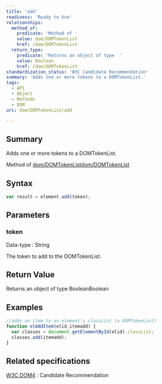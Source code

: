 ```yaml
---
title: 'add'
readiness: 'Ready to Use'
relationships:
  method_of:
    predicate: 'Method of '
    value: dom/DOMTokenList
    href: /dom/DOMTokenList
  return_type:
    predicate: 'Returns an object of type  '
    value: Boolean
    href: /dom/DOMTokenList
standardization_status: 'W3C Candidate Recommendation'
summary: 'Adds one or more tokens to a DOMTokenList.'
tags:
  - API
  - Object
  - Methods
  - DOM
uri: dom/DOMTokenList/add

---
```

## Summary

Adds one or more tokens to a DOMTokenList.

Method of [dom/DOMTokenList](/dom/DOMTokenList)[dom/DOMTokenList](/dom/DOMTokenList)

## Syntax

``` js
var result = element.add(token);
```

## Parameters

### token

 Data-type
:   String

 The token to add to the DOMTokenList.

## Return Value

Returns an object of type BooleanBoolean

## Examples

``` js
//adds an item to an element's classList (a DOMTokenList)
function elAddItem(elid,itemadd) {
  var classes = document.getElementById(elid).classList;
  classes.add(itemadd);
}
```

## Related specifications

[W3C DOM4](http://www.w3.org/TR/dom/)
:   Candidate Recommendation
